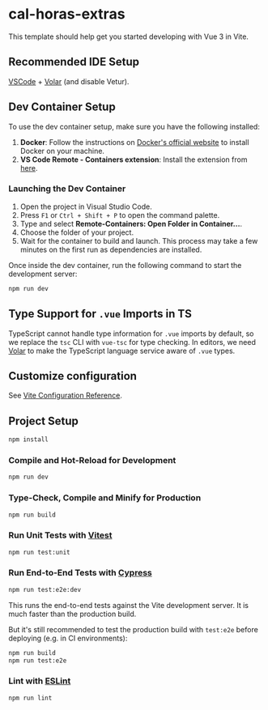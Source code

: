# cal-horas-extras

This template should help get you started developing with Vue 3 in Vite.

## Recommended IDE Setup

[VSCode](https://code.visualstudio.com/) + [Volar](https://marketplace.visualstudio.com/items?itemName=Vue.volar) (and disable Vetur).

## Dev Container Setup

To use the dev container setup, make sure you have the following installed:

1. **Docker**: Follow the instructions on [Docker's official website](https://docs.docker.com/get-docker/) to install Docker on your machine.
2. **VS Code Remote - Containers extension**: Install the extension from [here](https://marketplace.visualstudio.com/items?itemName=ms-vscode-remote.remote-containers).

### Launching the Dev Container

1. Open the project in Visual Studio Code.
2. Press `F1` or `Ctrl + Shift + P` to open the command palette.
3. Type and select **Remote-Containers: Open Folder in Container...**.
4. Choose the folder of your project.
5. Wait for the container to build and launch. This process may take a few minutes on the first run as dependencies are installed.

Once inside the dev container, run the following command to start the development server:

```sh
npm run dev
```

## Type Support for `.vue` Imports in TS

TypeScript cannot handle type information for `.vue` imports by default, so we replace the `tsc` CLI with `vue-tsc` for type checking. In editors, we need [Volar](https://marketplace.visualstudio.com/items?itemName=Vue.volar) to make the TypeScript language service aware of `.vue` types.

## Customize configuration

See [Vite Configuration Reference](https://vitejs.dev/config/).

## Project Setup

```sh
npm install
```

### Compile and Hot-Reload for Development

```sh
npm run dev
```

### Type-Check, Compile and Minify for Production

```sh
npm run build
```

### Run Unit Tests with [Vitest](https://vitest.dev/)

```sh
npm run test:unit
```

### Run End-to-End Tests with [Cypress](https://www.cypress.io/)

```sh
npm run test:e2e:dev
```

This runs the end-to-end tests against the Vite development server.
It is much faster than the production build.

But it's still recommended to test the production build with `test:e2e` before deploying (e.g. in CI environments):

```sh
npm run build
npm run test:e2e
```

### Lint with [ESLint](https://eslint.org/)

```sh
npm run lint
```
